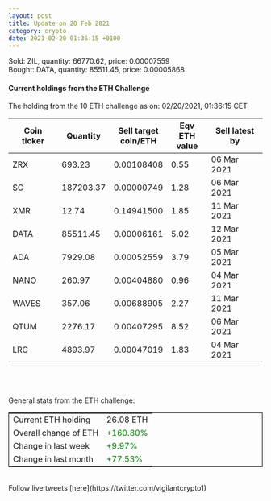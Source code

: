 ```yaml
---
layout: post
title: Update on 20 Feb 2021
category: crypto
date: 2021-02-20 01:36:15 +0100
---
```

<!-- Global site tag (gtag.js) - Google Analytics -->
<script async src="https://www.googletagmanager.com/gtag/js?id=UA-103831149-5"></script>
<script>
  window.dataLayer = window.dataLayer || [];
  function gtag(){dataLayer.push(arguments);}
  gtag('js', new Date());

  gtag('config', 'UA-103831149-5');
</script>
Sold: ZIL, quantity:     66770.62, price:   0.00007559<br>Bought: DATA, quantity:     85511.45, price:   0.00005868<br>

#### Current holdings from the ETH Challenge

The holding from the 10 ETH challenge as on: 02/20/2021, 01:36:15 CET

|Coin ticker|Quantity|Sell target<br>coin/ETH|Eqv ETH<br>value|Sell latest by|
|-----------|--------|-----------|-----------|--------------|
ZRX|693.23|  0.00108408|0.55|06 Mar 2021|
SC|187203.37|  0.00000749|1.28|06 Mar 2021|
XMR|12.74|  0.14941500|1.85|11 Mar 2021|
DATA|85511.45|  0.00006161|5.02|12 Mar 2021|
ADA|7929.08|  0.00052559|3.79|05 Mar 2021|
NANO|260.97|  0.00404880|0.96|04 Mar 2021|
WAVES|357.06|  0.00688905|2.27|11 Mar 2021|
QTUM|2276.17|  0.00407295|8.52|06 Mar 2021|
LRC|4893.97|  0.00047019|1.83|04 Mar 2021|

<br>
<br>
<br>
General stats from the ETH challenge:

<table style="border:1px solid black;margin-left:auto;margin-right:auto;">
	<tbody>
	<tr>
		<td>Current ETH holding</td>
		<td>     26.08 ETH</td>
	</tr>
	<tr>
		<td>Overall change of ETH</td>
		<td><font color="green">+160.80%</font></td>
	</tr>
	<tr>
		<td>Change in last week</td>
		<td><font color="green">+9.97%</font></td>
	</tr>
	<tr>
		<td>Change in last month</td>
		<td><font color="green">+77.53%</font></td>
	</tr>
	</tbody>
</table>

<br>
Follow live tweets [here](https://twitter.com/vigilantcrypto1)
<br>
<br>